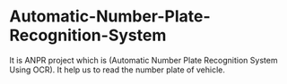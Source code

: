 # Automatic-Number-Plate-Recognition-System
It is ANPR project which is (Automatic Number Plate Recognition System Using OCR). It help us to read the number plate of vehicle.
